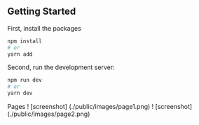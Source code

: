 ## Getting Started

First, install the packages

```bash
npm install
# or
yarn add
```

Second, run the development server:

```bash
npm run dev
# or
yarn dev
```

Pages
! [screenshot] (./public/images/page1.png)
! [screenshot] (./public/images/page2.png)
